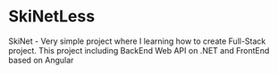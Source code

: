 # SkiNetLess
SkiNet - Very simple project where I learning how to create Full-Stack project. This project including BackEnd Web API on .NET and FrontEnd based on Angular
